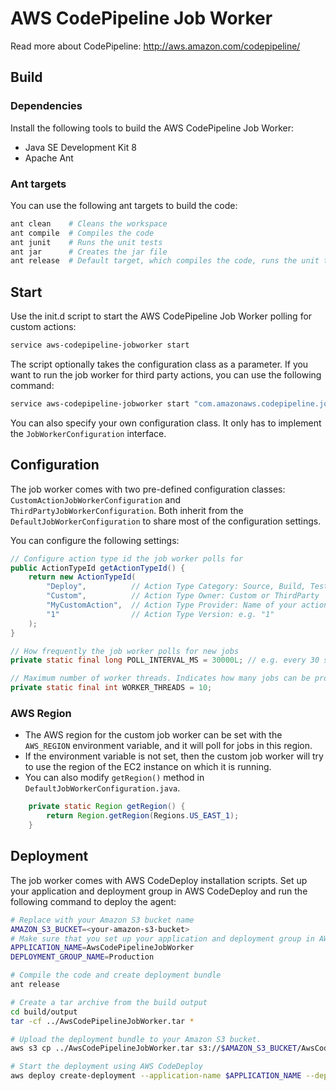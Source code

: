 # AWS CodePipeline Job Worker
Read more about CodePipeline: http://aws.amazon.com/codepipeline/

## Build
### Dependencies
Install the following tools to build the AWS CodePipeline Job Worker:
- Java SE Development Kit 8
- Apache Ant

### Ant targets
You can use the following ant targets to build the code:
```bash
ant clean    # Cleans the workspace
ant compile  # Compiles the code
ant junit    # Runs the unit tests
ant jar      # Creates the jar file
ant release  # Default target, which compiles the code, runs the unit tests, creates the jar file and deployment bundle
```

## Start
Use the init.d script to start the AWS CodePipeline Job Worker polling for custom actions:
```bash
service aws-codepipeline-jobworker start
```

The script optionally takes the configuration class as a parameter. If you want to run the job worker for third party actions, you can use the following command:
```bash
service aws-codepipeline-jobworker start "com.amazonaws.codepipeline.jobworker.configuration.ThirdPartyJobWorkerConfiguration"
```

You can also specify your own configuration class. It only has to implement the `JobWorkerConfiguration` interface.

## Configuration
The job worker comes with two pre-defined configuration classes: `CustomActionJobWorkerConfiguration` and `ThirdPartyJobWorkerConfiguration`. Both inherit from the `DefaultJobWorkerConfiguration` to share most of the configuration settings.

You can configure the following settings:
```java
// Configure action type id the job worker polls for
public ActionTypeId getActionTypeId() {
    return new ActionTypeId(
        "Deploy",          // Action Type Category: Source, Build, Test, Deploy, Invoke
        "Custom",          // Action Type Owner: Custom or ThirdParty
        "MyCustomAction",  // Action Type Provider: Name of your action type
        "1"                // Action Type Version: e.g. "1"
    );
}

// How frequently the job worker polls for new jobs
private static final long POLL_INTERVAL_MS = 30000L; // e.g. every 30 seconds

// Maximum number of worker threads. Indicates how many jobs can be processed in parallel.
private static final int WORKER_THREADS = 10;
```

### AWS Region
* The AWS region for the custom job worker can be set with the `AWS_REGION` environment variable, and it will poll for jobs in this region.
* If the environment variable is not set, then the custom job worker will try to use the region of the EC2 instance on which it is running.
* You can also modify `getRegion()` method in `DefaultJobWorkerConfiguration.java`.
```java
    private static Region getRegion() {
        return Region.getRegion(Regions.US_EAST_1);
    }
```

## Deployment
The job worker comes with AWS CodeDeploy installation scripts. Set up your application and deployment group in AWS CodeDeploy and run the following command to deploy the agent:
```bash
# Replace with your Amazon S3 bucket name
AMAZON_S3_BUCKET=<your-amazon-s3-bucket>
# Make sure that you set up your application and deployment group in AWS CodeDeploy
APPLICATION_NAME=AwsCodePipelineJobWorker
DEPLOYMENT_GROUP_NAME=Production

# Compile the code and create deployment bundle
ant release

# Create a tar archive from the build output
cd build/output
tar -cf ../AwsCodePipelineJobWorker.tar *

# Upload the deployment bundle to your Amazon S3 bucket.
aws s3 cp ../AwsCodePipelineJobWorker.tar s3://$AMAZON_S3_BUCKET/AwsCodePipelineJobWorker.tar

# Start the deployment using AWS CodeDeploy
aws deploy create-deployment --application-name $APPLICATION_NAME --deployment-group-name $DEPLOYMENT_GROUP_NAME --s3-location bucket=$AMAZON_S3_BUCKET,bundleType=tar,key=AwsCodePipelineJobWorker.tar
```
